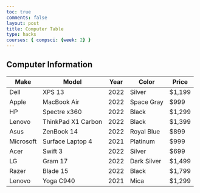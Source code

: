 ```yaml
---
toc: true
comments: false
layout: post
title: Computer Table
type: hacks
courses: { compsci: {week: 2} }
---
```


<h2>Computer Information</h2>
<table class="table">
    <thead>
        <tr>
            <th>Make</th>
            <th>Model</th>
            <th>Year</th>
            <th>Color</th>
            <th>Price</th>
        </tr>
    </thead>
    <tbody>
        <tr>
            <td>Dell</td>
            <td>XPS 13</td>
            <td>2022</td>
            <td>Silver</td>
            <td>$1,199</td>
        </tr>
        <tr>
            <td>Apple</td>
            <td>MacBook Air</td>
            <td>2022</td>
            <td>Space Gray</td>
            <td>$999</td>
        </tr>
        <tr>
            <td>HP</td>
            <td>Spectre x360</td>
            <td>2022</td>
            <td>Black</td>
            <td>$1,299</td>
        </tr>
        <tr>
            <td>Lenovo</td>
            <td>ThinkPad X1 Carbon</td>
            <td>2022</td>
            <td>Black</td>
            <td>$1,399</td>
        </tr>
        <tr>
            <td>Asus</td>
            <td>ZenBook 14</td>
            <td>2022</td>
            <td>Royal Blue</td>
            <td>$899</td>
        </tr>
        <tr>
            <td>Microsoft</td>
            <td>Surface Laptop 4</td>
            <td>2021</td>
            <td>Platinum</td>
            <td>$999</td>
        </tr>
        <tr>
            <td>Acer</td>
            <td>Swift 3</td>
            <td>2022</td>
            <td>Silver</td>
            <td>$699</td>
        </tr>
        <tr>
            <td>LG</td>
            <td>Gram 17</td>
            <td>2022</td>
            <td>Dark Silver</td>
            <td>$1,499</td>
        </tr>
        <tr>
            <td>Razer</td>
            <td>Blade 15</td>
            <td>2022</td>
            <td>Black</td>
            <td>$1,799</td>
        </tr>
        <tr>
            <td>Lenovo</td>
            <td>Yoga C940</td>
            <td>2021</td>
            <td>Mica</td>
            <td>$1,299</td>
        </tr>
    </tbody>
</table>